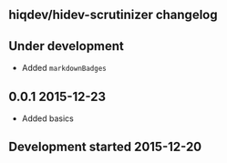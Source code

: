 hiqdev/hidev-scrutinizer changelog
----------------------------------

## Under development

- Added `markdownBadges`

## 0.0.1 2015-12-23

- Added basics

## Development started 2015-12-20

